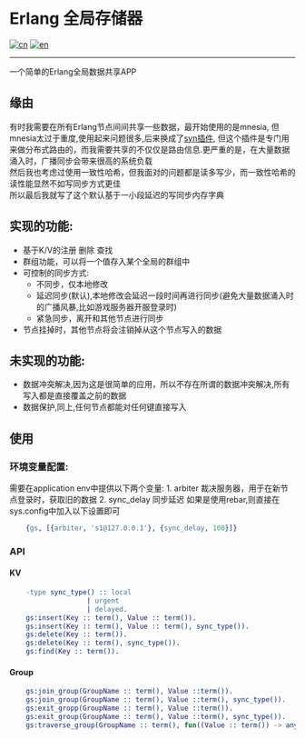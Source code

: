 # Erlang 全局存储器
[![cn](https://img.shields.io/badge/lang-中文-blue.svg)](https://github.com/lafirest/erlang_global_store/blob/main/README.md)
[![en](https://img.shields.io/badge/lang-English-red.svg)](https://github.com/lafirest/erlang_global_store/blob/main/README_en.md)

------
   一个简单的Erlang全局数据共享APP
## 缘由
   有时我需要在所有Erlang节点间间共享一些数据，最开始使用的是mnesia, 但mnesia太过于重度,使用起来问题很多,后来换成了[syn插件](https://github.com/ostinelli/syn ""), 但这个插件是专门用来做分布式路由的，而我需要共享的不仅仅是路由信息.更严重的是，在大量数据涌入时，广播同步会带来很高的系统负载  
   然后我也考虑过使用一致性哈希，但我面对的问题都是读多写少，而一致性哈希的读性能显然不如写同步方式更佳   
   所以最后我就写了这个默认基于一小段延迟的写同步内存字典

## 实现的功能:
   * 基于K/V的注册 删除 查找
   * 群组功能，可以将一个值存入某个全局的群组中
   * 可控制的同步方式:
        * 不同步，仅本地修改
        * 延迟同步(默认),本地修改会延迟一段时间再进行同步(避免大量数据涌入时的广播风暴,比如游戏服务器开服登录时)
        * 紧急同步，离开和其他节点进行同步
   * 节点挂掉时，其他节点将会注销掉从这个节点写入的数据
## 未实现的功能:
   * 数据冲突解决,因为这是很简单的应用，所以不存在所谓的数据冲突解决,所有写入都是直接覆盖之前的数据
   * 数据保护,同上,任何节点都能对任何键直接写入
## 使用
### 环境变量配置:
   需要在application env中提供以下两个变量:
       1. arbiter 裁决服务器，用于在新节点登录时，获取旧的数据
       2. sync_delay 同步延迟
   如果是使用rebar,则直接在sys.config中加入以下设置即可
```Erlang
    {gs, [{arbiter, 's1@127.0.0.1'}, {sync_delay, 100}]}
```
### API
#### KV
```Erlang
    -type sync_type() :: local
                   | urgent
                   | delayed.
    gs:insert(Key :: term(), Value :: term()).
    gs:insert(Key :: term(), Value :: term(), sync_type()).
    gs:delete(Key :: term()).
    gs:delete(Key :: term(), sync_type()).
    gs:find(Key :: term()).
```
#### Group
```Erlang
    gs:join_group(GroupName :: term(), Value ::term()).
    gs:join_group(GroupName :: term(), Value ::term(), sync_type()).
    gs:exit_gropp(GroupName :: term(), Value ::term()).
    gs:exit_group(GroupName :: term(), Value ::term(), sync_type()).
    gs:traverse_group(GroupName :: term(), fun((Value :: term()) -> any())).
```
